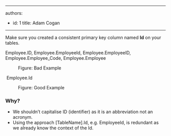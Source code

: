 

---
authors:
  - id: 1
    title: Adam Cogan
---




<span class='intro'> <p class="ssw15-rteElement-P">​Make sure you created a consistent primary key column named <strong>Id</strong> on your tables.<br></p> </span>

<p class="ssw15-rteElement-CodeArea">Employee.ID, Employee.EmployeeId, Employee.EmployeeID, Employee.Employee_Code, Employee.Employee<br></p><dd class="ssw15-rteElement-FigureBad">Figure&#58; Bad Example​​​<br></dd><p class="ssw15-rteElement-CodeArea">​ Employee.Id<br></p><dd class="ssw15-rteElement-FigureGood">Figure&#58; Good Example<br></dd><h3 class="ssw15-rteElement-H3">​​​Why?<br></h3><p class="ssw15-rteElement-P"></p><ul><li>​We shouldn’t capitalise ID (identifier) as it is an abbreviation not an acronym.</li><li>​Using the a​pproach [TableName].Id, e.g. EmployeeId, is redundant as we already know the context of the Id.​<br></li></ul><p></p>


